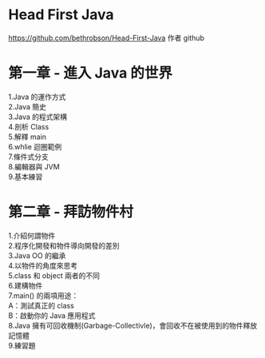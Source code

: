 # Head First Java
https://github.com/bethrobson/Head-First-Java 作者 github<br>

# 第一章 - 進入 Java 的世界
1.Java 的運作方式<br>
2.Java 簡史<br>
3.Java 的程式架構<br>
4.剖析 Class<br>
5.解釋 main<br>
6.whlie 迴圈範例<br>
7.條件式分支<br>
8.編輯器與 JVM<br>
9.基本練習<br>

# 第二章 - 拜訪物件村
1.介紹何謂物件<br>
2.程序化開發和物件導向開發的差別<br>
3.Java OO 的繼承<br>
4.以物件的角度來思考<br>
5.class 和 object 兩者的不同<br>
6.建構物件<br>
7.main() 的兩項用途：<br>
A：測試真正的 class<br>
B：啟動你的 Java 應用程式<br>
8.Java 擁有可回收機制(Garbage-Collectivle)，會回收不在被使用到的物件釋放記憶體<br>
9.練習題<br>
